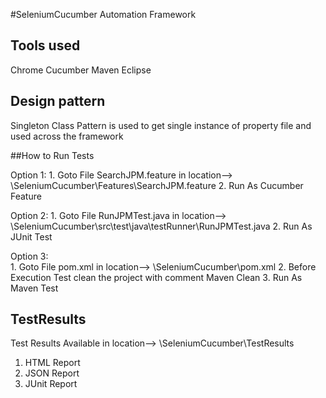 #SeleniumCucumber Automation Framework

## Tools used
Chrome
Cucumber
Maven
Eclipse

## Design pattern 

Singleton Class Pattern is used to get single instance of property file and used across the framework 


##How to Run Tests

Option 1:
	1. Goto File SearchJPM.feature in location--> \SeleniumCucumber\Features\SearchJPM.feature 
	2. Run As Cucumber Feature

Option 2:
	1. Goto File RunJPMTest.java in location--> \SeleniumCucumber\src\test\java\testRunner\RunJPMTest.java 
	2. Run As JUnit Test
	
Option 3:	 
	1. Goto File pom.xml in location--> \SeleniumCucumber\pom.xml 
	2. Before Execution Test clean the project with comment Maven Clean
	3. Run As Maven Test
	
	
## TestResults 
  
  Test Results Available in location--> \SeleniumCucumber\TestResults
  1. HTML Report
  2. JSON Report
  3. JUnit Report
  
  
	
	
	
	


